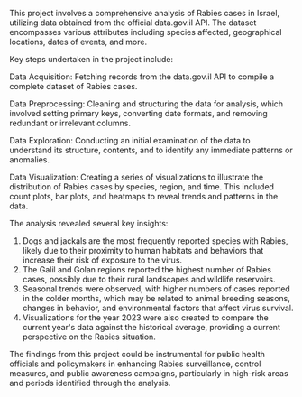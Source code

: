 This project involves a comprehensive analysis of Rabies cases in Israel, utilizing data obtained from the official data.gov.il API. The dataset encompasses various attributes including species affected, geographical locations, dates of events, and more.

Key steps undertaken in the project include:

  Data Acquisition: Fetching records from the data.gov.il API to compile a complete dataset of Rabies cases.

  Data Preprocessing: Cleaning and structuring the data for analysis, which involved setting primary keys, converting date formats, and removing redundant or irrelevant columns.

  Data Exploration: Conducting an initial examination of the data to understand its structure, contents, and to identify any immediate patterns or anomalies.

  Data Visualization: Creating a series of visualizations to illustrate the distribution of Rabies cases by species, region, and time. This included count plots, bar plots, and heatmaps to reveal trends and patterns in the data.

The analysis revealed several key insights:

1. Dogs and jackals are the most frequently reported species with Rabies, likely due to their proximity to human habitats and behaviors that increase their risk of exposure to the virus.
2. The Galil and Golan regions reported the highest number of Rabies cases, possibly due to their rural landscapes and wildlife reservoirs.
3. Seasonal trends were observed, with higher numbers of cases reported in the colder months, which may be related to animal breeding seasons, changes in behavior, and environmental factors that affect virus survival.
4. Visualizations for the year 2023 were also created to compare the current year's data against the historical average, providing a current perspective on the Rabies situation.

The findings from this project could be instrumental for public health officials and policymakers in enhancing Rabies surveillance, control measures, and public awareness campaigns, particularly in high-risk areas and periods identified through the analysis.
